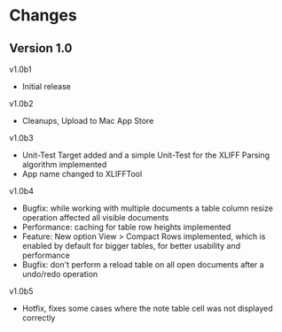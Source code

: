 Changes
=======

Version 1.0
-----------

v1.0b1

- Initial release

v1.0b2

- Cleanups, Upload to Mac App Store

v1.0b3

- Unit-Test Target added and a simple Unit-Test for the XLIFF Parsing algorithm
implemented
- App name changed to XLIFFTool

v1.0b4

- Bugfix: while working with multiple documents a table column resize operation
  affected all visible documents
- Performance: caching for table row heights implemented
- Feature: New option View > Compact Rows implemented, which is enabled by
default for bigger tables, for better usability and performance
- Bugfix: don't perform a reload table on all open documents after a undo/redo
operation

v1.0b5

- Hotfix, fixes some cases where the note table cell was not displayed correctly
